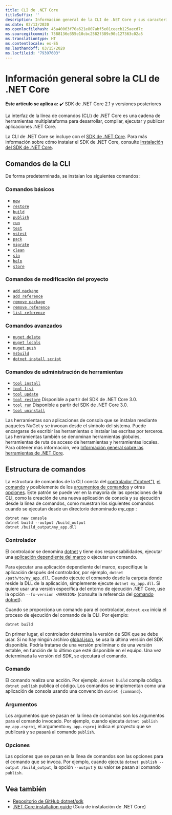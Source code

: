 ```yaml
---
title: CLI de .NET Core
titleSuffix: ''
description: Información general de la CLI de .NET Core y sus características.
ms.date: 02/13/2020
ms.openlocfilehash: 45a40063f70a621e807abf5e01ceecb125aecd7c
ms.sourcegitcommit: 7588136e355e10cbc2582f389c90c127363c02a5
ms.translationtype: HT
ms.contentlocale: es-ES
ms.lasthandoff: 03/15/2020
ms.locfileid: "79397603"
---
```

# <a name="net-core-cli-overview"></a>Información general sobre la CLI de .NET Core

**Este artículo se aplica a:** ✔️ SDK de .NET Core 2.1 y versiones posteriores

La interfaz de la línea de comandos (CLI) de .NET Core es una cadena de herramientas multiplataforma para desarrollar, compilar, ejecutar y publicar aplicaciones .NET Core.

La CLI de .NET Core se incluye con el [SDK de .NET Core](../sdk.md). Para más información sobre cómo instalar el SDK de .NET Core, consulte [Instalación del SDK de .NET Core](../install/sdk.md).

## <a name="cli-commands"></a>Comandos de la CLI

De forma predeterminada, se instalan los siguientes comandos:

### <a name="basic-commands"></a>Comandos básicos

- [`new`](dotnet-new.md)
- [`restore`](dotnet-restore.md)
- [`build`](dotnet-build.md)
- [`publish`](dotnet-publish.md)
- [`run`](dotnet-run.md)
- [`test`](dotnet-test.md)
- [`vstest`](dotnet-vstest.md)
- [`pack`](dotnet-pack.md)
- [`migrate`](dotnet-migrate.md)
- [`clean`](dotnet-clean.md)
- [`sln`](dotnet-sln.md)
- [`help`](dotnet-help.md)
- [`store`](dotnet-store.md)

### <a name="project-modification-commands"></a>Comandos de modificación del proyecto

- [`add package`](dotnet-add-package.md)
- [`add reference`](dotnet-add-reference.md)
- [`remove package`](dotnet-remove-package.md)
- [`remove reference`](dotnet-remove-reference.md)
- [`list reference`](dotnet-list-reference.md)

### <a name="advanced-commands"></a>Comandos avanzados

- [`nuget delete`](dotnet-nuget-delete.md)
- [`nuget locals`](dotnet-nuget-locals.md)
- [`nuget push`](dotnet-nuget-push.md)
- [`msbuild`](dotnet-msbuild.md)
- [`dotnet install script`](dotnet-install-script.md)

### <a name="tool-management-commands"></a>Comandos de administración de herramientas

- [`tool install`](dotnet-tool-install.md)
- [`tool list`](dotnet-tool-list.md)
- [`tool update`](dotnet-tool-update.md)
- [`tool restore`](global-tools.md#install-a-local-tool) Disponible a partir del SDK de .NET Core 3.0.
- [`tool run`](global-tools.md#invoke-a-local-tool) Disponible a partir del SDK de .NET Core 3.0.
- [`tool uninstall`](dotnet-tool-uninstall.md)

Las herramientas son aplicaciones de consola que se instalan mediante paquetes NuGet y se invocan desde el símbolo del sistema. Puede encargarse de escribir las herramientas o instalar las escritas por terceros. Las herramientas también se denominan herramientas globales, herramientas de ruta de acceso de herramientas y herramientas locales. Para obtener más información, vea [Información general sobre las herramientas de .NET Core](global-tools.md).

## <a name="command-structure"></a>Estructura de comandos

La estructura de comandos de la CLI consta del [controlador ("dotnet")](#driver), [el comando](#command) y posiblemente de los [argumentos de comandos](#arguments) y otras [opciones](#options). Este patrón se puede ver en la mayoría de las operaciones de la CLI, como la creación de una nueva aplicación de consola y su ejecución desde la línea de comandos, como muestran los siguientes comandos cuando se ejecutan desde un directorio denominado *my_app* :

```dotnetcli
dotnet new console
dotnet build --output /build_output
dotnet /build_output/my_app.dll
```

### <a name="driver"></a>Controlador

El controlador se denomina [dotnet](dotnet.md) y tiene dos responsabilidades, ejecutar una [aplicación dependiente del marco](../deploying/index.md) o ejecutar un comando.

Para ejecutar una aplicación dependiente del marco, especifique la aplicación después del controlador, por ejemplo, `dotnet /path/to/my_app.dll`. Cuando ejecute el comando desde la carpeta donde reside la DLL de la aplicación, simplemente ejecute `dotnet my_app.dll`. Si quiere usar una versión específica del entorno de ejecución .NET Core, use la opción `--fx-version <VERSION>` (consulte la referencia del [comando dotnet](dotnet.md)).

Cuando se proporciona un comando para el controlador, `dotnet.exe` inicia el proceso de ejecución del comando de la CLI. Por ejemplo:

```dotnetcli
dotnet build
```

En primer lugar, el controlador determina la versión de SDK que se debe usar. Si no hay ningún archivo [global.json](global-json.md), se usa la última versión del SDK disponible. Podría tratarse de una versión preliminar o de una versión estable, en función de lo último que esté disponible en el equipo.  Una vez determinada la versión del SDK, se ejecutará el comando.

### <a name="command"></a>Comando

El comando realiza una acción. Por ejemplo, `dotnet build` compila código. `dotnet publish` publica el código. Los comandos se implementan como una aplicación de consola usando una convención `dotnet {command}`.

### <a name="arguments"></a>Argumentos

Los argumentos que se pasan en la línea de comandos son los argumentos para el comando invocado. Por ejemplo, cuando ejecuta `dotnet publish my_app.csproj`, el argumento `my_app.csproj` indica el proyecto que se publicará y se pasará al comando `publish`.

### <a name="options"></a>Opciones

Las opciones que se pasan en la línea de comandos son las opciones para el comando que se invoca. Por ejemplo, cuando ejecuta `dotnet publish --output /build_output`, la opción `--output` y su valor se pasan al comando `publish`.

## <a name="see-also"></a>Vea también

- [Repositorio de GitHub dotnet/sdk](https://github.com/dotnet/sdk/)
- [.NET Core installation guide](../install/sdk.md) (Guía de instalación de .NET Core)
